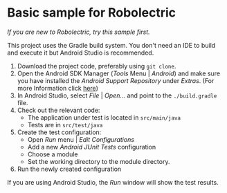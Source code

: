 # Basic sample for Robolectric

*If you are new to Robolectric, try this sample first.*

This project uses the Gradle build system. You don't need an IDE to build and execute it but Android Studio is recommended.

1. Download the project code, preferably using `git clone`.
1. Open the Android SDK Manager (*Tools* Menu | *Android*) and make sure you have installed the *Android Support Repository* under *Extras*. (For more Information click [here](http://developer.android.com/tools/testing-support-library/index.html#setup))
1. In Android Studio, select *File* | *Open...* and point to the `./build.gradle` file.
1. Check out the relevant code:
    * The application under test is located in `src/main/java`
    * Tests are in `src/test/java`
1. Create the test configuration:
    * Open *Run* menu | *Edit Configurations*
    * Add a new *Android JUnit Tests* configuration
    * Choose a module
    * Set the working directory to the module directory.
1. Run the newly created configuration

If you are using Android Studio, the *Run* window will show the test results.
